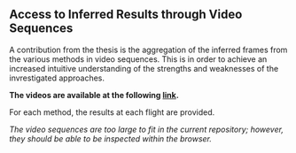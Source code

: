 ## Access to Inferred Results through Video Sequences

A contribution from the thesis is the aggregation of the inferred frames from the various methods in video sequences. This is in order to achieve an increased intuitive understanding of the strengths and weaknesses of the invrestigated approaches.

**The videos are available at the following [link](https://drive.google.com/drive/folders/1CoUF1gIpiB3AeQx9zpSNoo_agPWRX-3Q?usp=sharing).**

For each method, the results at each flight are provided.

*The video sequences are too large to fit in the current repository; however, they should be able to be inspected within the browser.*
